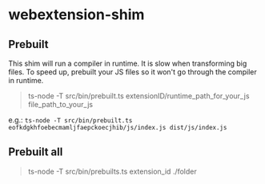 # webextension-shim

## Prebuilt

This shim will run a compiler in runtime. It is slow when transforming big files. To speed up, prebuilt your JS files so it won't go through the compiler in runtime.

> ts-node -T src/bin/prebuilt.ts extensionID/runtime_path_for_your_js file_path_to_your_js

e.g.: `ts-node -T src/bin/prebuilt.ts eofkdgkhfoebecmamljfaepckoecjhib/js/index.js dist/js/index.js`

## Prebuilt all

> ts-node -T src/bin/prebuilts.ts extension_id ./folder
